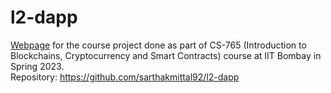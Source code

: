 # l2-dapp

[Webpage](https://sarthakmittal92.github.io/projects/spr23/l2-dapp/) for the course project done as part of CS-765 (Introduction to Blockchains, Cryptocurrency and Smart Contracts) course at IIT Bombay in Spring 2023.  
Repository: https://github.com/sarthakmittal92/l2-dapp